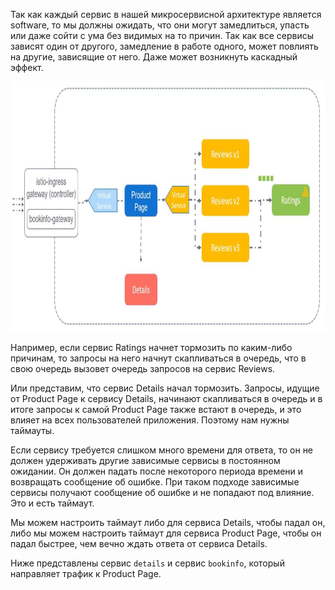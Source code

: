 Так как каждый сервис в нашей микросервисной архитектуре является software, то мы должны ожидать, что они могут замедлиться, упасть или даже сойти с ума без видимых на то причин. Так как все сервисы зависят один от другого, замедление в работе одного, может повлиять на другие, зависящие от него. Даже может возникнуть каскадный эффект.

<img src="screen.jpg" width="800" height="400"><br>

Например, если сервис Ratings начнет тормозить по каким-либо причинам, то запросы на него начнут скапливаться в очередь, что в свою очередь вызовет очередь запросов на сервис Reviews.

Или представим, что сервис Details начал тормозить. Запросы, идущие от Product Page к сервису Details, начинают скапливаться в очередь и в итоге запросы к самой Product Page также встают в очередь, и это влияет на всех пользователей приложения. Поэтому нам нужны таймауты.

Если сервису требуется слишком много времени для ответа, то он не должен удерживать другие зависимые сервисы в постоянном ожидании. Он должен падать после некоторого периода времени и возвращать сообщение об ошибке. При таком подходе зависимые сервисы получают сообщение об ошибке и не попадают под влияние. Это и есть таймаут.

Мы можем настроить таймаут либо для сервиса Details, чтобы падал он, либо мы можем настроить таймаут для сервиса Product Page, чтобы он падал быстрее, чем вечно ждать ответа от сервиса Details.

Ниже представлены сервис `details` и сервис `bookinfo`, который направляет трафик к Product Page.